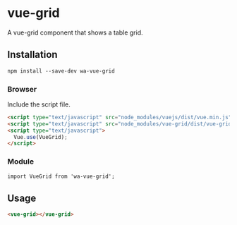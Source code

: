 # vue-grid

A vue-grid component that shows a table grid.

## Installation

```html
npm install --save-dev wa-vue-grid
```

### Browser

Include the script file.

```html
<script type="text/javascript" src="node_modules/vuejs/dist/vue.min.js"></script>
<script type="text/javascript" src="node_modules/vue-grid/dist/vue-grid.min.js"></script>
<script type="text/javascript">
  Vue.use(VueGrid);
</script> 
```

### Module

```html
import VueGrid from 'wa-vue-grid';
```

## Usage

```html
<vue-grid></vue-grid>
```
